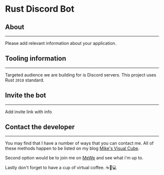 # Rust Discord Bot

## About

* * *

Please add relevant information about your application.

## Tooling information

* * *

Targeted audience we are building for is Discord servers. This project
uses Rust `2018` standard.


## Invite the bot

* * *

Add invite link with info


## Contact the developer

* * *

You may find that I have a number of ways that you can contact
me. All of these methods happen to be listed on my blog
[Mike's Visual Cube](https://mikebrockus.code.blog/contact-us/).

Second option would be to join me on [MeWe](https://mewe.com/i/michaelbrockus)
and see what i'm up to.

Lastly don't forget to have a cup of virtual coffee. ☕🐇💻
